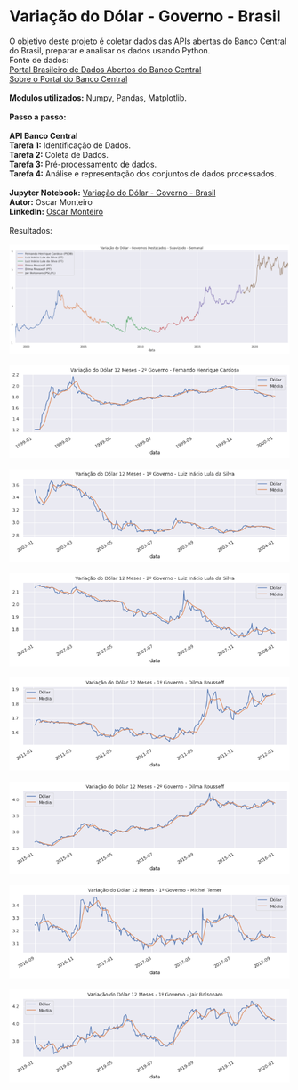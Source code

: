 # Variação do Dólar - Governo - Brasil
O objetivo deste projeto é coletar dados das APIs abertas do Banco Central do Brasil, preparar e analisar os dados usando Python.
<br>
Fonte de dados:
<br>
[Portal Brasileiro de Dados Abertos do Banco Central](https://www3.bcb.gov.br/sgspub/localizarseries/localizarSeries.do?method=prepararTelaLocalizarSeries)
<br>
[Sobre o Portal do Banco Central](https://dadosabertos.bcb.gov.br/pages/sobre-o-portal)
<br>
<br>
<b>Modulos utilizados:</b> Numpy, Pandas, Matplotlib.
<br>
<br>
<b>Passo a passo:</b>  
<br>
**API Banco Central**
<br>
<b>Tarefa 1:</b> Identificação de Dados.
<br>
<b>Tarefa 2:</b> Coleta de Dados.
<br>
<b>Tarefa 3:</b> Pré-processamento de dados.
<br>
<b>Tarefa 4:</b> Análise e representação dos conjuntos de dados processados.
<br>
<br>
<b>Jupyter Notebook:</b> [Variação do Dólar - Governo - Brasil](https://github.com/MonteiroOscar98/Variacao-Dolar-Governo-Brasil/blob/main/Variacao_Dolar_Governo_Brasil.ipynb)
<br>
<b>Autor:</b> Oscar Monteiro
<br>
<b>LinkedIn:</b> [Oscar Monteiro](https://www.linkedin.com/in/oscarmonteiro98/)
<br>
<br>
Resultados:
<br>
<br>
![1](https://github.com/MonteiroOscar98/Variacao-Dolar-Governo-Brasil/blob/main/README_files/1.png)
<br>
<br>
![2](https://github.com/MonteiroOscar98/Variacao-Dolar-Governo-Brasil/blob/main/README_files/2.png)
<br>
<br>
![3](https://github.com/MonteiroOscar98/Variacao-Dolar-Governo-Brasil/blob/main/README_files/3.png)
<br>
<br>
![4](https://github.com/MonteiroOscar98/Variacao-Dolar-Governo-Brasil/blob/main/README_files/4.png)
<br>
<br>
![5](https://github.com/MonteiroOscar98/Variacao-Dolar-Governo-Brasil/blob/main/README_files/5.png)
<br>
<br>
![6](https://github.com/MonteiroOscar98/Variacao-Dolar-Governo-Brasil/blob/main/README_files/6.png)
<br>
<br>
![7](https://github.com/MonteiroOscar98/Variacao-Dolar-Governo-Brasil/blob/main/README_files/7.png)
<br>
<br>
![8](https://github.com/MonteiroOscar98/Variacao-Dolar-Governo-Brasil/blob/main/README_files/8.png)
<br>
